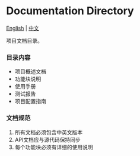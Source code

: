 # Documentation Directory

[English](./README_EN.md) | [中文](./README_CN.md)

项目文档目录。

### 目录内容
- 项目概述文档
- 功能块说明
- 使用手册
- 测试报告
- 项目配置指南

### 文档规范
1. 所有文档必须包含中英文版本
2. API文档应与源代码保持同步
3. 每个功能块必须有详细的使用说明

